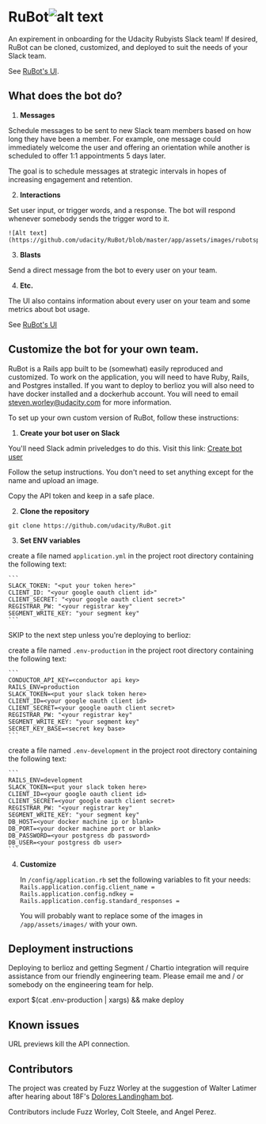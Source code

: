 RuBot![alt text](http://i.imgur.com/Hs1iwYc.png?1 "RuBot logo")
=====

An expirement in onboarding for the Udacity Rubyists Slack team! If desired, RuBot can be cloned, customized, and deployed to suit the needs of your Slack team. 

See [RuBot's UI](https://rubot.udacity.com/).

## What does the bot do?

1. **Messages**

  Schedule messages to be sent to new Slack team members based on how long they have been a member. For example, one message could immediately welcome the user and offering an orientation while another is scheduled to offer 1:1 appointments 5 days later.

  The goal is to schedule messages at strategic intervals in hopes of increasing engagement and retention.

2. **Interactions**

  Set user input, or trigger words, and a response. The bot will respond whenever somebody sends the trigger word to it.

    ![Alt text](https://github.com/udacity/RuBot/blob/master/app/assets/images/rubotspeak.png)

3. **Blasts**

  Send a direct message from the bot to every user on your team.

4. **Etc.**

  The UI also contains information about every user on your team and some metrics about bot usage.

  See [RuBot's UI](https://rubot.udacity.com/)


## Customize the bot for your own team.

RuBot is a Rails app built to be (somewhat) easily reproduced and customized. To work on the application, you will need to have Ruby, Rails, and Postgres installed. If you want to deploy to berlioz you will also need to have docker installed and a dockerhub account. You will need to email steven.worley@udacity.com for more information.

To set up your own custom version of RuBot, follow these instructions:

1. **Create your bot user on Slack**

  You'll need Slack admin priveledges to do this. Visit this link: [Create bot user](https://my.slack.com/services/new/bot)

  Follow the setup instructions. You don't need to set anything except for the name and upload an image.

  Copy the API token and keep in a safe place.

2. **Clone the repository**

  `git clone https://github.com/udacity/RuBot.git`

3. **Set ENV variables**

  create a file named `application.yml` in the project root directory containing the following text:

    ```
    SLACK_TOKEN: "<put your token here>"
    CLIENT_ID: "<your google oauth client id>"
    CLIENT_SECRET: "<your google oauth client secret>"
    REGISTRAR_PW: "<your registrar key"
    SEGMENT_WRITE_KEY: "your segment key"
    ```

  SKIP to the next step unless you're deploying to berlioz:

  create a file named `.env-production` in the project root directory containing the following text:

    ```
    CONDUCTOR_API_KEY=<conductor api key>
    RAILS_ENV=production
    SLACK_TOKEN=<put your slack token here>
    CLIENT_ID=<your google oauth client id>
    CLIENT_SECRET=<your google oauth client secret>
    REGISTRAR_PW: "<your registrar key"
    SEGMENT_WRITE_KEY: "your segment key"
    SECRET_KEY_BASE=<secret key base>
    ```

  create a file named `.env-development` in the project root directory containing the following text:

    ```
    RAILS_ENV=development
    SLACK_TOKEN=<put your slack token here>
    CLIENT_ID=<your google oauth client id>
    CLIENT_SECRET=<your google oauth client secret>
    REGISTRAR_PW: "<your registrar key"
    SEGMENT_WRITE_KEY: "your segment key"
    DB_HOST=<your docker machine ip or blank>
    DB_PORT=<your docker machine port or blank>
    DB_PASSWORD=<your postgress db password>
    DB_USER=<your postgress db user>
    ```

4. **Customize**

    In `/config/application.rb` set the following variables to fit your needs:
    `Rails.application.config.client_name =`
    `Rails.application.config.ndkey =`
    `Rails.application.config.standard_responses =`

    You will probably want to replace some of the images in `/app/assets/images/` with your own. 

## Deployment instructions

Deploying to berlioz and getting Segment / Chartio integration will require assistance from our friendly engineering team. Please email me and / or somebody on the engineering team for help.

export $(cat .env-production | xargs) && make deploy

## Known issues

URL previews kill the API connection.

## Contributors

The project was created by Fuzz Worley at the suggestion of Walter Latimer after hearing about 18F's [Dolores Landingham bot](https://18f.gsa.gov/2015/12/15/how-bot-named-dolores-landingham-transformed-18fs-onboarding/).

Contributors include Fuzz Worley, Colt Steele, and Angel Perez.
